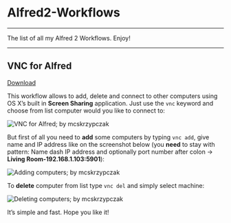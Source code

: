 # Alfred2-Workflows

***

The list of all my Alfred 2 Workflows. Enjoy!

***

## VNC for Alfred

[Download](https://github.com/mcskrzypczak/Alfred2-Workflows/raw/master/workflows/VNC-by-mcskrzypczak.alfredworkflow)

This workflow allows to add, delete and connect to other computers using OS X’s built in **Screen Sharing** application. Just use the `vnc` keyword and choose from list computer would you like to connect to:

![VNC for Alfred; by mcskrzypczak](https://raw.github.com/mcskrzypczak/Alfred2-Workflows/master/images/mcskrzypczak-vnc-01.png)

But first of all you need to **add** some computers by typing `vnc add`, give name and IP address like on the screenshot below (you **need** to stay with pattern: Name dash IP address and optionally port number after colon → **Living Room-192.168.1.103:5901**):

![Adding computers; by mcskrzypczak](https://raw.github.com/mcskrzypczak/Alfred2-Workflows/master/images/mcskrzypczak-vnc-02.png)

To **delete** computer from list type `vnc del` and simply select machine:

![Deleting computers; by mcskrzypczak](https://raw.github.com/mcskrzypczak/Alfred2-Workflows/master/images/mcskrzypczak-vnc-03.png)

It’s simple and fast. Hope you like it!